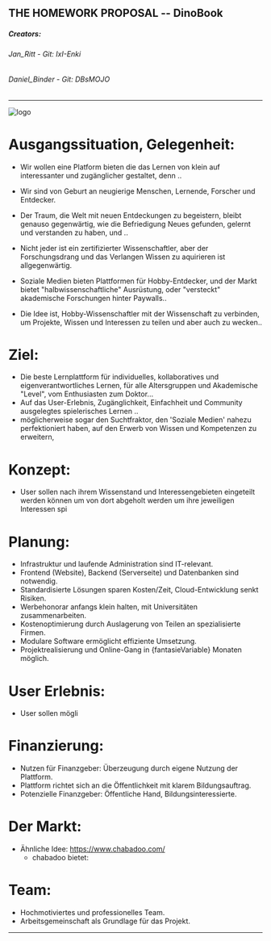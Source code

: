## THE HOMEWORK PROPOSAL -- DinoBook
##### Creators: 
######    Jan_Ritt        - Git: IxI-Enki
######    Daniel_Binder   - Git: DBsMOJO

---------------------------------

![logo](https://github.com/IxI-Enki/Uebung-syp-002/assets/138018029/ea83d106-c343-4e65-ab7d-f0c982cbfa6b)

# Ausgangssituation, Gelegenheit:

- Wir wollen eine Platform bieten die das Lernen von klein auf interessanter und zugänglicher gestaltet, denn .. 
- Wir sind von Geburt an neugierige Menschen, Lernende, Forscher und Entdecker.
- Der Traum, die Welt mit neuen Entdeckungen zu begeistern, bleibt genauso gegenwärtig, wie die Befriedigung Neues gefunden, gelernt und verstanden zu haben, und ..

- Nicht jeder ist ein zertifizierter Wissenschaftler, aber der Forschungsdrang und das Verlangen Wissen zu aquirieren ist allgegenwärtig.
- Soziale Medien bieten Plattformen für Hobby-Entdecker, und der Markt bietet "halbwissenschaftliche" Ausrüstung, oder "versteckt" akademische Forschungen hinter Paywalls..
- Die Idee ist, Hobby-Wissenschaftler mit der Wissenschaft zu verbinden, um Projekte, Wissen und Interessen zu teilen und aber auch zu wecken..

# Ziel:
- Die beste Lernplattform für individuelles, kollaboratives und eigenverantwortliches Lernen, für alle Altersgruppen und Akademische "Level", vom Enthusiasten zum Doktor...
- Auf das User-Erlebnis, Zugänglichkeit, Einfachheit und Community ausgelegtes spielerisches Lernen  ..
- möglicherweise sogar den Suchtfraktor, den 'Soziale Medien' nahezu perfektioniert haben, auf den Erwerb von Wissen und Kompetenzen zu erweitern,

  
# Konzept:
- User sollen nach ihrem Wissenstand und Interessengebieten eingeteilt werden können um von dort abgeholt werden um ihre jeweiligen Interessen spi

  
# Planung: 

- Infrastruktur und laufende Administration sind IT-relevant.
- Frontend (Website), Backend (Serverseite) und Datenbanken sind notwendig.
- Standardisierte Lösungen sparen Kosten/Zeit, Cloud-Entwicklung senkt Risiken.
- Werbehonorar anfangs klein halten, mit Universitäten zusammenarbeiten.
- Kostenoptimierung durch Auslagerung von Teilen an spezialisierte Firmen.
- Modulare Software ermöglicht effiziente Umsetzung.
- Projektrealisierung und Online-Gang in {fantasieVariable} Monaten möglich.

# User Erlebnis:

- User sollen mögli

# Finanzierung:

- Nutzen für Finanzgeber: Überzeugung durch eigene Nutzung der Plattform.
- Plattform richtet sich an die Öffentlichkeit mit klarem Bildungsauftrag.
- Potenzielle Finanzgeber: Öffentliche Hand, Bildungsinteressierte.

# Der Markt:

- Ähnliche Idee: https://www.chabadoo.com/
  - chabadoo bietet: 

# Team:

- Hochmotiviertes und professionelles Team.
- Arbeitsgemeinschaft als Grundlage für das Projekt.



---------------------------------
